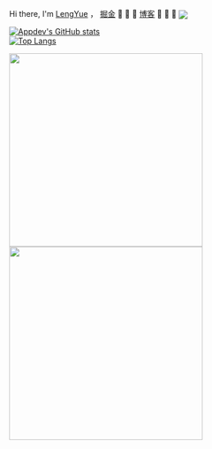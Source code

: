 
Hi there, I'm <a href="https://juejin.cn/user/4212984286281870">LengYue</a> ，  <a href="https://juejin.im/user/4212984286281870">掘金</a>  👋 👋 👋 <a href="https://apkdv.com/">博客</a>  👋 👋 👋  <img align="center" src="https://komarev.com/ghpvc/?username=appdev" />

[![Appdev's GitHub stats](https://github-readme-stats.vercel.app/api?username=appdev&show_icons=true&bg_color=30,e96443,904e95&title_color=fff&text_color=fff&icon_color=79ff97&include_all_commits=true)](https://github.com/anuraghazra/github-readme-stats)  
[![Top Langs](https://github-readme-stats.vercel.app/api/top-langs/?username=appdev)](https://github.com/anuraghazra/github-readme-stats)

<div class="wrap" style="overflow-x: auto;overflow-y: hidden; ">  
  
  <a href="https://github.com/hi-dhl/Binding">
  <img align="center" src="https://github-readme-stats.vercel.app/api/pin/?username=appdev&repo=FlutterToast" width = 350px/>
</a>

<a href="https://github.com/appdev/MVVMFast">
  <img align="center" src="https://github-readme-stats.vercel.app/api/pin/?username=appdev&repo=MVVMFast" width = 350px/>
</a>
</div>
